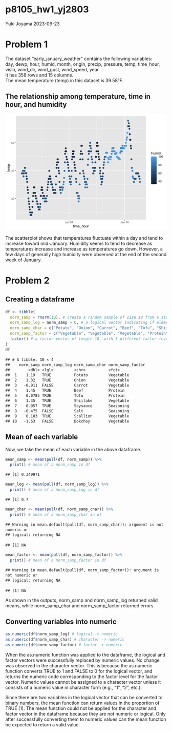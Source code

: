 p8105_hw1_yj2803
================
Yuki Joyama
2023-09-23

# Problem 1

The dataset “early_january_weather” contains the following variables:  
day, dewp, hour, humid, month, origin, precip, pressure, temp,
time_hour, visib, wind_dir, wind_gust, wind_speed, year  
It has 358 rows and 15 columns.  
The mean temperature (temp) in this dataset is 39.58°F.

## The relationship among temperature, time in hour, and humidity

![](p8105_hw1_yj2803_files/figure-gfm/scatter-1.png)<!-- -->

The scatterplot shows that temperatures fluctuate within a day and tend
to increase toward mid-January. Humidity seems to tend to decrease as
temperatures increase and increase as temperatures go down. However, a
few days of generally high humidity were observed at the end of the
second week of January.

# Problem 2

## Creating a dataframe

``` r
df <- tibble(
  norm_samp = rnorm(10), # create a random sample of size 10 from a standard normal distribution
  norm_samp_log = norm_samp > 0, # a logical vector indicating if elements in df are greater then 0
  norm_samp_char = c("Potato", "Onion", "Carrot", "Beef", "Tofu", "Shiitake", "Soysauce", "Salt", "Scallion", "Bokchoy"), # a character vector of length 10
  norm_samp_factor = c("Vegetable", "Vegetable", "Vegetable", "Protein", "Protein", "Vegetable", "Seasoning", "Seasoning", "Vegetable", "Vegetable") %>%
  factor() # a factor vector of length 10, with 3 different factor levels
)
df
```

    ## # A tibble: 10 × 4
    ##    norm_samp norm_samp_log norm_samp_char norm_samp_factor
    ##        <dbl> <lgl>         <chr>          <fct>           
    ##  1    1.19   TRUE          Potato         Vegetable       
    ##  2    1.32   TRUE          Onion          Vegetable       
    ##  3   -0.911  FALSE         Carrot         Vegetable       
    ##  4    1.45   TRUE          Beef           Protein         
    ##  5    0.0785 TRUE          Tofu           Protein         
    ##  6    1.35   TRUE          Shiitake       Vegetable       
    ##  7    0.957  TRUE          Soysauce       Seasoning       
    ##  8   -0.475  FALSE         Salt           Seasoning       
    ##  9    0.183  TRUE          Scallion       Vegetable       
    ## 10   -1.63   FALSE         Bokchoy        Vegetable

## Mean of each variable

Now, we take the mean of each variable in the above dataframe.

``` r
mean_samp <- mean(pull(df, norm_samp)) %>% 
  print() # mean of a norm_samp in df
```

    ## [1] 0.349971

``` r
mean_log <- mean(pull(df, norm_samp_log)) %>% 
  print() # mean of a norm_samp_log in df
```

    ## [1] 0.7

``` r
mean_char <- mean(pull(df, norm_samp_char)) %>% 
  print() # mean of a norm_samp_char in df
```

    ## Warning in mean.default(pull(df, norm_samp_char)): argument is not numeric or
    ## logical: returning NA

    ## [1] NA

``` r
mean_factor <- mean(pull(df, norm_samp_factor)) %>% 
  print() # mean of a norm_samp_factor in df
```

    ## Warning in mean.default(pull(df, norm_samp_factor)): argument is not numeric or
    ## logical: returning NA

    ## [1] NA

As shown in the outputs, norm_samp and norm_samp_log returned valid
means, while norm_samp_char and norm_samp_factor returned errors.

## Converting variables into numeric

``` r
as.numeric(df$norm_samp_log) # logical -> numeric
as.numeric(df$norm_samp_char) # character -> numeric
as.numeric(df$norm_samp_factor) # factor -> numeric
```

When the as.numeric function was applied to the dataframe, the logical
and factor vectors were successfully replaced by numeric values. No
change was observed in the character vector. This is because the
as.numeric function converts TRUE to 1 and FALSE to 0 for the logical
vector, and returns the numeric code corresponding to the factor level
for the factor vector. Numeric values cannot be assigned to a character
vector unless it consists of a numeric value in character form (e.g.,
“1”, “2”, etc.).

Since there are two variables in the logical vector that can be
converted to binary numbers, the mean function can return values in the
proportion of TRUE (1). The mean function could not be applied for the
character and factor vector in the dataframe because they are not
numeric or logical. Only after successfully converting them to numeric
values can the mean function be expected to return a valid value.
